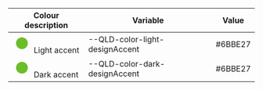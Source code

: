 <table class="qld__table qld__table__col-2-left-border qld__table__color-example qld__table__col-3-left-border" id="table03526"><thead><tr><th class="qld__table__header--width-33" id="table03526r1c1"> Colour description</th><th class="qld__table__header--width-40" id="table03526r1c2">Variable</th><th class="qld__table__header--width-20" id="table03526r1c3">Value</th></tr></thead><tbody><tr><td headers="table03526r1c1"><svg width="40" height="40"><circle cx="20" cy="20" r="12" fill="#6BBE27" stroke="transparent" stroke-width="1"></circle></svg>
           Light accent
        </td><td headers="table03526r1c2">--QLD-color-light-designAccent</td><td headers="table03526r1c3">#6BBE27</td></tr><tr><td headers="table03526r1c1"><svg width="40" height="40"><circle cx="20" cy="20" r="12" fill="#6BBE27" stroke="transparent" stroke-width="1"></circle></svg>
           Dark accent
        </td><td headers="table03526r1c2">--QLD-color-dark-designAccent</td><td headers="table03526r1c3"> #6BBE27</td></tr></tbody></table>
